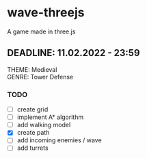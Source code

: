 # wave-threejs
A game made in three.js

## DEADLINE: 11.02.2022 - 23:59

THEME: Medieval\
GENRE: Tower Defense

### TODO

- [ ] create grid
- [ ] implement A* algorithm
- [ ] add walking model
- [x] create path
- [ ] add incoming enemies / wave
- [ ] add turrets
